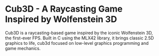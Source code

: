 # Cub3D - A Raycasting Game Inspired by Wolfenstein 3D #
Cub3D is a raycasting-based game inspired by the iconic Wolfenstein 3D, the first-ever FPS. Built in C using the MLX42 library, it brings classic 2.5D graphics to life, cub3d focused on low-level graphics programming and game mechanics.
